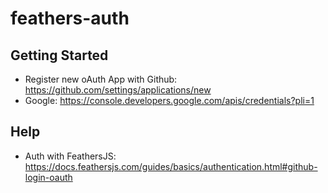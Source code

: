 # feathers-auth

> 

## Getting Started
- Register new oAuth App with Github: https://github.com/settings/applications/new
- Google: https://console.developers.google.com/apis/credentials?pli=1

## Help

- Auth with FeathersJS: https://docs.feathersjs.com/guides/basics/authentication.html#github-login-oauth
